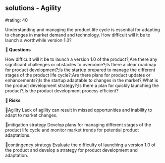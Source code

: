 

## solutions - Agility

#rating: 40


Understanding and managing the product life cycle is essential for adapting to changes in market demand and technology. How difficult will it be to launch a worthwhile version 1.0?

**💭 Questions**

How difficult will it be to launch a version 1.0 of the product?;Are there any significant challenges or obstacles to overcome?;Is there a clear roadmap for product development?;Is the startup prepared to manage the different stages of the product life cycle?;Are there plans for product updates or enhancements?;Is the startup adaptable to changes in the market?;What is the product development strategy?;Is there a plan for quickly launching the product?;Is the product development process efficient?

**🚨 Risks**

🚨Agility
Lack of agility can result in missed opportunities and inability to adapt to market changes.

🚨mitigation strategy
Develop plans for managing different stages of the product life cycle and monitor market trends for potential product adaptations.

🚨contingency strategy
Evaluate the difficulty of launching a version 1.0 of the product and develop a strategy for product development and adaptation.




